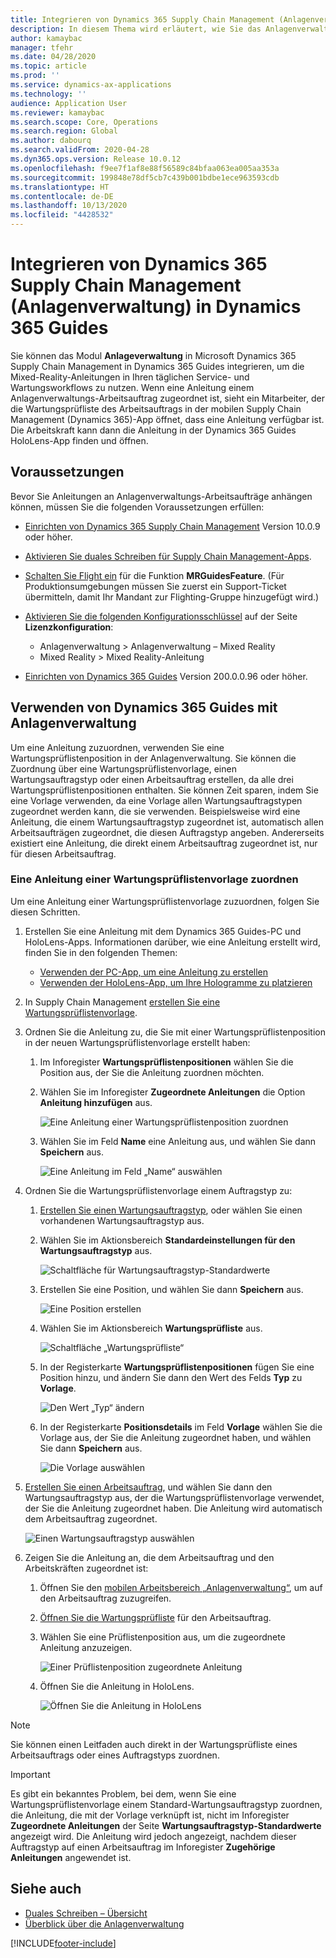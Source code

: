 ```yaml
---
title: Integrieren von Dynamics 365 Supply Chain Management (Anlagenverwaltung) in Dynamics 365 Guides
description: In diesem Thema wird erläutert, wie Sie das Anlagenverwaltungsmodul in Microsoft Dynamics 365 Supply Chain Management in Dynamics 365 Guides integrieren, um die Mixed-Reality-Anleitungen in Ihren täglichen Service- und Wartungsworkflows zu nutzen.
author: kamaybac
manager: tfehr
ms.date: 04/28/2020
ms.topic: article
ms.prod: ''
ms.service: dynamics-ax-applications
ms.technology: ''
audience: Application User
ms.reviewer: kamaybac
ms.search.scope: Core, Operations
ms.search.region: Global
ms.author: dabourq
ms.search.validFrom: 2020-04-28
ms.dyn365.ops.version: Release 10.0.12
ms.openlocfilehash: f9ee7f1af8e88f56589c84bfaa063ea005aa353a
ms.sourcegitcommit: 199848e78df5cb7c439b001bdbe1ece963593cdb
ms.translationtype: HT
ms.contentlocale: de-DE
ms.lasthandoff: 10/13/2020
ms.locfileid: "4428532"
---
```

# <a name="integrate-dynamics-365-supply-chain-management-asset-management-with-dynamics-365-guides"></a>Integrieren von Dynamics 365 Supply Chain Management (Anlagenverwaltung) in Dynamics 365 Guides

Sie können das Modul **Anlageverwaltung** in Microsoft Dynamics 365 Supply Chain Management in Dynamics 365 Guides integrieren, um die Mixed-Reality-Anleitungen in Ihren täglichen Service- und Wartungsworkflows zu nutzen. Wenn eine Anleitung einem Anlagenverwaltungs-Arbeitsauftrag zugeordnet ist, sieht ein Mitarbeiter, der die Wartungsprüfliste des Arbeitsauftrags in der mobilen Supply Chain Management (Dynamics 365)-App öffnet, dass eine Anleitung verfügbar ist. Die Arbeitskraft kann dann die Anleitung in der Dynamics 365 Guides HoloLens-App finden und öffnen.

## <a name="prerequisites"></a>Voraussetzungen

Bevor Sie Anleitungen an Anlagenverwaltungs-Arbeitsaufträge anhängen können, müssen Sie die folgenden Voraussetzungen erfüllen:

- [Einrichten von Dynamics 365 Supply Chain Management](../../fin-ops-core/fin-ops/index.md) Version 10.0.9 oder höher.
- [Aktivieren Sie duales Schreiben für Supply Chain Management-Apps](../../fin-ops-core/dev-itpro/data-entities/dual-write/enable-dual-write.md).
- [Schalten Sie Flight ein](../../fin-ops-core/dev-itpro/data-entities/data-entities-data-packages.md#features-flighted-in-data-management-and-enabling-flighted-features) für die Funktion **MRGuidesFeature**. (Für Produktionsumgebungen müssen Sie zuerst ein Support-Ticket übermitteln, damit Ihr Mandant zur Flighting-Gruppe hinzugefügt wird.)
- [Aktivieren Sie die folgenden Konfigurationsschlüssel](https://docs.microsoft.com/dynamicsax-2012/appuser-itpro/license-code-and-configuration-key-reference) auf der Seite **Lizenzkonfiguration**:

    - Anlagenverwaltung \> Anlagenverwaltung – Mixed Reality
    - Mixed Reality \> Mixed Reality-Anleitung

- [Einrichten von Dynamics 365 Guides](https://docs.microsoft.com/dynamics365/mixed-reality/guides/setup#step-2-create-a-common-data-service-environment-and-install-the-dynamics-365-guides-solution) Version 200.0.0.96 oder höher.

## <a name="use-dynamics-365-guides-with-asset-management"></a>Verwenden von Dynamics 365 Guides mit Anlagenverwaltung

Um eine Anleitung zuzuordnen, verwenden Sie eine Wartungsprüflistenposition in der Anlagenverwaltung. Sie können die Zuordnung über eine Wartungsprüflistenvorlage, einen Wartungsauftragstyp oder einen Arbeitsauftrag erstellen, da alle drei Wartungsprüflistenpositionen enthalten. Sie können Zeit sparen, indem Sie eine Vorlage verwenden, da eine Vorlage allen Wartungsauftragstypen zugeordnet werden kann, die sie verwenden. Beispielsweise wird eine Anleitung, die einem Wartungsauftragstyp zugeordnet ist, automatisch allen Arbeitsaufträgen zugeordnet, die diesen Auftragstyp angeben. Andererseits existiert eine Anleitung, die direkt einem Arbeitsauftrag zugeordnet ist, nur für diesen Arbeitsauftrag.

### <a name="associate-a-guide-with-a-maintenance-checklist-template"></a>Eine Anleitung einer Wartungsprüflistenvorlage zuordnen

Um eine Anleitung einer Wartungsprüflistenvorlage zuzuordnen, folgen Sie diesen Schritten.

1. Erstellen Sie eine Anleitung mit dem Dynamics 365 Guides-PC und HoloLens-Apps. Informationen darüber, wie eine Anleitung erstellt wird, finden Sie in den folgenden Themen:

    - [Verwenden der PC-App, um eine Anleitung zu erstellen](https://docs.microsoft.com/dynamics365/mixed-reality/guides/pc-app-overview)
    - [Verwenden der HoloLens-App, um Ihre Hologramme zu platzieren](https://docs.microsoft.com/dynamics365/mixed-reality/guides/hololens-app-overview)

1. In Supply Chain Management [erstellen Sie eine Wartungsprüflistenvorlage](setup-for-work-orders/job-groups-and-job-types-variants-trades-and-checklists.md#create-a-maintenance-checklist-template).
1. Ordnen Sie die Anleitung zu, die Sie mit einer Wartungsprüflistenposition in der neuen Wartungsprüflistenvorlage erstellt haben:

    1. Im Inforegister **Wartungsprüflistenpositionen** wählen Sie die Position aus, der Sie die Anleitung zuordnen möchten.
    1. Wählen Sie im Inforegister **Zugeordnete Anleitungen** die Option **Anleitung hinzufügen** aus.

        ![Eine Anleitung einer Wartungsprüflistenposition zuordnen](media/am-guides-integration-add-guide.png "Eine Anleitung einer Wartungsprüflistenposition zuordnen")

    1. Wählen Sie im Feld **Name** eine Anleitung aus, und wählen Sie dann **Speichern** aus.

        ![Eine Anleitung im Feld „Name“ auswählen](media/am-guides-integration-select-guide.png "Eine Anleitung im Feld „Name“ auswählen")

1. Ordnen Sie die Wartungsprüflistenvorlage einem Auftragstyp zu:

    1. [Erstellen Sie einen Wartungsauftragstyp](setup-for-work-orders/job-groups-and-job-types-variants-trades-and-checklists.md#create-a-maintenance-job-type), oder wählen Sie einen vorhandenen Wartungsauftragstyp aus.
    1. Wählen Sie im Aktionsbereich **Standardeinstellungen für den Wartungsauftragstyp** aus.

        ![Schaltfläche für Wartungsauftragstyp-Standardwerte](media/am-guides-integration-job-defaults.png "Schaltfläche für Wartungsauftragstyp-Standardwerte")

    1. Erstellen Sie eine Position, und wählen Sie dann **Speichern** aus.

        ![Eine Position erstellen](media/am-guides-integration-add-line.png "Eine Position erstellen")

    1. Wählen Sie im Aktionsbereich **Wartungsprüfliste** aus.

        ![Schaltfläche „Wartungsprüfliste“](media/am-guides-integration-maintenance-checklist.png "Schaltfläche „Wartungsprüfliste“")

    1. In der Registerkarte **Wartungsprüflistenpositionen** fügen Sie eine Position hinzu, und ändern Sie dann den Wert des Felds **Typ** zu **Vorlage**.

        ![Den Wert „Typ“ ändern](media/am-guides-integration-checklist-lines.png "Den Wert „Typ“ ändern")

    1. In der Registerkarte **Positionsdetails** im Feld **Vorlage** wählen Sie die Vorlage aus, der Sie die Anleitung zugeordnet haben, und wählen Sie dann **Speichern** aus.

        ![Die Vorlage auswählen](media/am-guides-integration-checklist-line-details.png "Die Vorlage auswählen")

1. [Erstellen Sie einen Arbeitsauftrag](work-orders/manually-created-workorders.md#create-work-order), und wählen Sie dann den Wartungsauftragstyp aus, der die Wartungsprüflistenvorlage verwendet, der Sie die Anleitung zugeordnet haben. Die Anleitung wird automatisch dem Arbeitsauftrag zugeordnet.

    ![Einen Wartungsauftragstyp auswählen](media/am-guides-integration-create-work-order.png "Einen Wartungsauftragstyp auswählen")

1. Zeigen Sie die Anleitung an, die dem Arbeitsauftrag und den Arbeitskräften zugeordnet ist:

    1. Öffnen Sie den [mobilen Arbeitsbereich „Anlagenverwaltung“](asset-management-mobile-workspace.md), um auf den Arbeitsauftrag zuzugreifen.
    1. [Öffnen Sie die Wartungsprüfliste](asset-management-mobile-workspace.md#view-maintenance-checklist-on-a-work-order-job) für den Arbeitsauftrag.
    1. Wählen Sie eine Prüflistenposition aus, um die zugeordnete Anleitung anzuzeigen.

        ![Einer Prüflistenposition zugeordnete Anleitung](media/am-guides-integration-show-guide.png "Einer Prüflistenposition zugeordnete Anleitung")

    1. Öffnen Sie die Anleitung in HoloLens.

        ![Öffnen Sie die Anleitung in HoloLens](media/am-guides-integration-hololens-select.png "Die Anleitung in HoloLens öffnen")

> [!NOTE]
> Sie können einen Leitfaden auch direkt in der Wartungsprüfliste eines Arbeitsauftrags oder eines Auftragstyps zuordnen.

> [!IMPORTANT]
> Es gibt ein bekanntes Problem, bei dem, wenn Sie eine Wartungsprüflistenvorlage einem Standard-Wartungsauftragstyp zuordnen, die Anleitung, die mit der Vorlage verknüpft ist, nicht im Inforegister **Zugeordnete Anleitungen** der Seite **Wartungsauftragstyp-Standardwerte** angezeigt wird. Die Anleitung wird jedoch angezeigt, nachdem dieser Auftragstyp auf einen Arbeitsauftrag im Inforegister **Zugehörige Anleitungen** angewendet ist.

## <a name="see-also"></a>Siehe auch

- [Duales Schreiben – Übersicht](../../fin-ops-core/dev-itpro/data-entities/dual-write/dual-write-overview.md)
- [Überblick über die Anlagenverwaltung](index.md)


[!INCLUDE[footer-include](../../includes/footer-banner.md)]